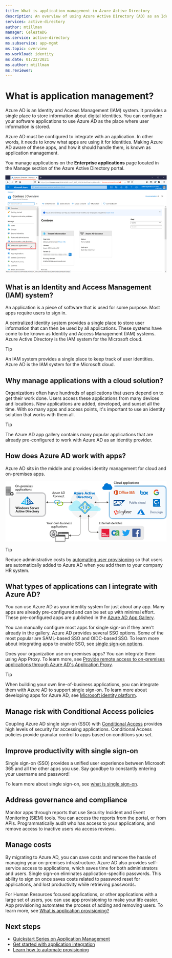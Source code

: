 ```yaml
---
title: What is application management in Azure Active Directory
description: An overview of using Azure Active Directory (AD) as an Identity and Access Management (IAM) system for your cloud and on-premises applications.
services: active-directory
author: mtillman
manager: CelesteDG
ms.service: active-directory
ms.subservice: app-mgmt
ms.topic: overview
ms.workload: identity
ms.date: 01/22/2021
ms.author: mtillman
ms.reviewer: 
---
```


# What is application management?

Azure AD is an Identity and Access Management (IAM) system. It provides a single place to store information about digital identities. You can configure your software applications to use Azure AD as the place where user information is stored. 

Azure AD must be configured to integrate with an application. In other words, it needs to know what apps are using it for identities. Making Azure AD aware of these apps, and how it should handle them, is known as application management.

You manage applications on the **Enterprise applications** page located in the Manage section of the Azure Active Directory portal.

![The Enterprise applications option under the Manage section of the Azure AD portal.](media/what-is-application-management/enterprise-applications-in-nav.png)

## What is an Identity and Access Management (IAM) system?
An application is a piece of software that is used for some purpose. Most apps require users to sign in.

A centralized identity system provides a single place to store user information that can then be used by all applications. These systems have come to be known as Identity and Access Management (IAM) systems. Azure Active Directory is the IAM system for the Microsoft cloud.

>[!TIP]
>An IAM system provides a single place to keep track of user identities. Azure AD is the IAM system for the Microsoft cloud.

## Why manage applications with a cloud solution?

Organizations often have hundreds of applications that users depend on to get their work done. Users access these applications from many devices and locations. New applications are added, developed, and sunset all the time. With so many apps and access points, it's important to use an identity solution that works with them all.

>[!TIP]
>The Azure AD app gallery contains many popular applications that are already pre-configured to work with Azure AD as an identity provider.

## How does Azure AD work with apps?

Azure AD sits in the middle and provides identity management for cloud and on-premises apps. 

![Diagram that shows apps federated via Azure AD](media/what-is-application-management/app-management-overview.png)

>[!TIP]
>Reduce administrative costs by [automating user provisioning](../app-provisioning/user-provisioning.md) so that users are automatically added to Azure AD when you add them to your company HR system. 

## What types of applications can I integrate with Azure AD?

You can use Azure AD as your identity system for just about any app. Many apps are already pre-configured and can be set up with minimal effort. These pre-configured apps are published in the [Azure AD App Gallery](/azure/active-directory/saas-apps/). 

You can manually configure most apps for single sign-on if they aren't already in the gallery. Azure AD provides several SSO options. Some of the most popular are SAML-based SSO and OIDC-based SSO. To learn more about integrating apps to enable SSO, see [single sign-on options](sso-options.md). 

Does your organization use on-premises apps? You can integrate them using App Proxy. To learn more, see [Provide remote access to on-premises applications through Azure AD's Application Proxy](../app-proxy/application-proxy.md).

>[!TIP]
>When building your own line-of-business applications, you can integrate them with Azure AD to support single sign-on. To learn more about developing apps for Azure AD, see [Microsoft identity platform](..//develop/v2-overview.md).

## Manage risk with Conditional Access policies

Coupling Azure AD single sign-on (SSO) with [Conditional Access](../conditional-access/concept-conditional-access-cloud-apps.md) provides high levels of security for accessing applications. Conditional Access policies provide granular control to apps based on conditions you set. 

## Improve productivity with single sign-on

Single sign-on (SSO) provides a unified user experience between Microsoft 365 and all the other apps you use. Say goodbye to constantly entering your username and password!

To learn more about single sign-on, see [what is single sign-on](what-is-single-sign-on.md).

## Address governance and compliance

Monitor apps through reports that use Security Incident and Event Monitoring (SIEM) tools. You can access the reports from the portal, or from APIs. Programmatically audit who has access to your applications, and remove access to inactive users via access reviews.

## Manage costs

By migrating to Azure AD, you can save costs and remove the hassle of managing your on-premises infrastructure. Azure AD also provides self-service access to applications, which saves time for both administrators and users. Single sign-on eliminates application-specific passwords. This ability to sign on once saves costs related to password reset for applications, and lost productivity while retrieving passwords.

For Human Resources focused applications, or other applications with a large set of users, you can use app provisioning to make your life easier. App provisioning automates the process of adding and removing users. To learn more, see [What is application provisioning?](../app-provisioning/user-provisioning.md)

## Next steps

- [Quickstart Series on Application Management](view-applications-portal.md)
- [Get started with application integration](plan-an-application-integration.md)
- [Learn how to automate provisioning](../app-provisioning/user-provisioning.md)
